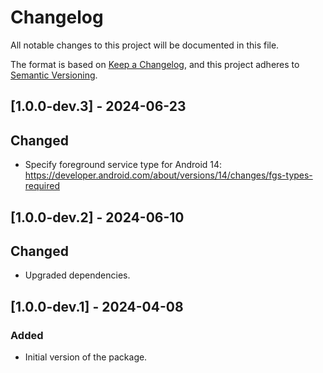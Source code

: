 # Changelog

All notable changes to this project will be documented in this file.

The format is based on [Keep a Changelog](https://keepachangelog.com/en/1.1.0/),
and this project adheres to [Semantic Versioning](https://semver.org/spec/v2.0.0.html).

## [1.0.0-dev.3] - 2024-06-23

## Changed

- Specify foreground service type for Android 14: https://developer.android.com/about/versions/14/changes/fgs-types-required

## [1.0.0-dev.2] - 2024-06-10

## Changed

- Upgraded dependencies.

## [1.0.0-dev.1] - 2024-04-08

### Added

- Initial version of the package.